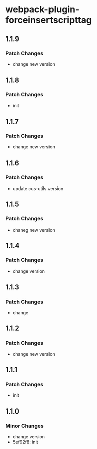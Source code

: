 # webpack-plugin-forceinsertscripttag

## 1.1.9

### Patch Changes

-   change new version

## 1.1.8

### Patch Changes

-   init

## 1.1.7

### Patch Changes

-   change new version

## 1.1.6

### Patch Changes

-   update cus-utils version

## 1.1.5

### Patch Changes

-   chaneg new version

## 1.1.4

### Patch Changes

-   change version

## 1.1.3

### Patch Changes

-   change

## 1.1.2

### Patch Changes

-   change new version

## 1.1.1

### Patch Changes

-   init

## 1.1.0

### Minor Changes

-   change version
-   5ef92f8: init

